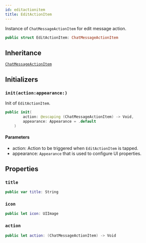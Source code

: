 ```yaml
---
id: editactionitem 
title: EditActionItem
--- 
```


Instance of `ChatMessageActionItem` for edit message action.

``` swift
public struct EditActionItem: ChatMessageActionItem 
```

## Inheritance

[`ChatMessageActionItem`](ChatMessageActionItem)

## Initializers

### `init(action:appearance:)`

Init of `EditActionItem`.

``` swift
public init(
        action: @escaping (ChatMessageActionItem) -> Void,
        appearance: Appearance = .default
    ) 
```

#### Parameters

  - action: Action to be triggered when `EditActionItem` is tapped.
  - appearance: `Appearance` that is used to configure UI properties.

## Properties

### `title`

``` swift
public var title: String 
```

### `icon`

``` swift
public let icon: UIImage
```

### `action`

``` swift
public let action: (ChatMessageActionItem) -> Void
```
